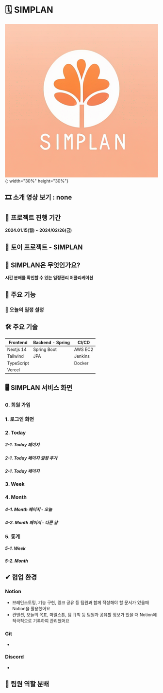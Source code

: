 # 🗓️ SIMPLAN

![image](https://github.com/cjfal2/SIMPLAN_next/blob/master/pictures/simplan_logo.png){: width="30%" height="30%"}

## 🎞 소개 영상 보기 : none

## 📆 프로젝트 진행 기간

**2024.01.15(월) ~ 2024/02/26(금)**

## 🐉 토이 프로젝트 - SIMPLAN

## 📖 SIMPLAN은 무엇인가요?

**시간 분배를 확인할 수 있는 일정관리 어플리케이션**

## 💜 주요 기능

### 🔎 오늘의 일정 설정



## 🛠 주요 기술

| Frontend   | Backend - Spring            | CI/CD          |
| ---------- | --------------------------- | -------------- |
| Nextjs 14  | Spring Boot                 | AWS EC2        |
| Tailwind   | JPA                         | Jenkins        |
| TypeScript |                             | Docker         |
| Vercel     |                             |                |


## 🖥️ SIMPLAN 서비스 화면 
### 0. 회원 가입

### 1. 로그인 화면 

### 2. Today 

##### 2-1. Today 페이지

##### 2-1. Today 페이지 일정 추가

##### 2-1. Today 페이지

### 3. Week

### 4. Month

##### 4-1. Month 페이지 - 오늘

##### 4-2. Month 페이지 - 다른 날

### 5. 통계

##### 5-1. Week

##### 5-2. Month


## ✔ 협업 환경

### Notion

- 브레인스토밍, 기능 구현, 링크 공유 등 팀원과 함께 작성해야 할 문서가 있을때 Notion을 활용했어요
- 컨벤션, 오늘의 목표, 마일스톤, 팀 규칙 등 팀원과 공유할 정보가 있을 때 Notion에 적극적으로 기록하여 관리했어요

### Git

- 

### Discord

- 

## 👩 팀원 역할 분배


